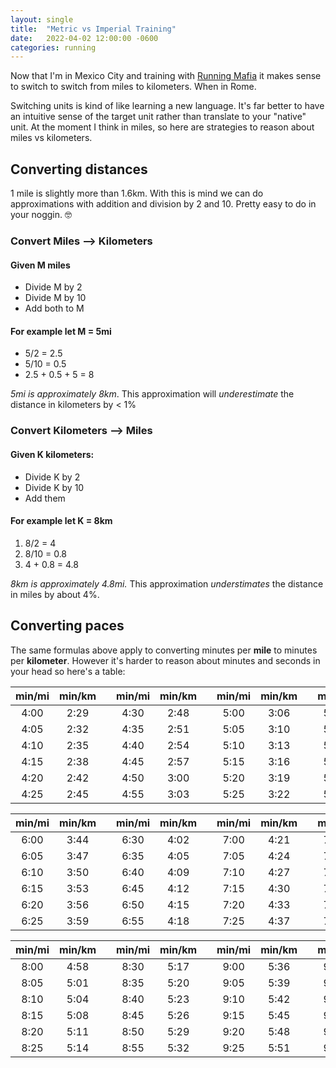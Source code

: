 ```yaml
---
layout: single
title:  "Metric vs Imperial Training"
date:   2022-04-02 12:00:00 -0600
categories: running
---
```


Now that I'm in Mexico City and training with [Running Mafia][running-mafia] it makes sense to switch to switch from miles to kilometers. When in Rome.

Switching units is kind of like learning a new language. It's far better to have an intuitive sense of the target unit rather than translate to your "native" unit. At the moment I think in miles, so here are strategies to reason about miles vs kilometers.

## Converting distances

1 mile is slightly more than 1.6km. With this is mind we can do approximations with addition and division by 2 and 10. Pretty easy to do in your noggin. 🤓

### Convert Miles –> Kilometers

#### Given M miles
- Divide M by 2
- Divide M by 10
- Add both to M

#### For example let M = 5mi
- 5/2 = 2.5
- 5/10 = 0.5
- 2.5 + 0.5 + 5 = 8

*5mi is approximately 8km*. This approximation will *underestimate* the distance in kilometers by < 1%

### Convert Kilometers –> Miles

#### Given K kilometers:
- Divide K by 2
- Divide K by 10
- Add them

#### For example let K = 8km
1. 8/2 = 4
2. 8/10 = 0.8
3. 4 + 0.8 = 4.8

*8km is approximately 4.8mi.* This approximation *understimates* the distance in miles by about 4%.

## Converting paces
The same formulas above apply to converting minutes per **mile** to minutes per **kilometer**. However it's harder to reason about minutes and seconds in your head so here's a table:

| min/mi | min/km | | min/mi | min/km | | min/mi | min/km | | min/mi | min/km |
|:------:|:------:|-|:------:|:------:|-|:------:|:------:|-|:------:|:------:|
| 4:00 |  2:29 | | 4:30 |  2:48 | | 5:00 |  3:06 | | 5:30 |  3:25 |
| 4:05 |  2:32 | | 4:35 |  2:51 | | 5:05 |  3:10 | | 5:35 |  3:28 |
| 4:10 |  2:35 | | 4:40 |  2:54 | | 5:10 |  3:13 | | 5:40 |  3:31 |
| 4:15 |  2:38 | | 4:45 |  2:57 | | 5:15 |  3:16 | | 5:45 |  3:34 |
| 4:20 |  2:42 | | 4:50 |  3:00 | | 5:20 |  3:19 | | 5:50 |  3:37 |
| 4:25 |  2:45 | | 4:55 |  3:03 | | 5:25 |  3:22 | | 5:55 |  3:41 |

| min/mi | min/km | | min/mi | min/km | | min/mi | min/km | | min/mi | min/km |
|:------:|:------:|-|:------:|:------:|-|:------:|:------:|-|:------:|:------:|
| 6:00 |  3:44 | | 6:30 |  4:02 | | 7:00 |  4:21 | | 7:30 |  4:40 |
| 6:05 |  3:47 | | 6:35 |  4:05 | | 7:05 |  4:24 | | 7:35 |  4:43 |
| 6:10 |  3:50 | | 6:40 |  4:09 | | 7:10 |  4:27 | | 7:40 |  4:46 |
| 6:15 |  3:53 | | 6:45 |  4:12 | | 7:15 |  4:30 | | 7:45 |  4:49 |
| 6:20 |  3:56 | | 6:50 |  4:15 | | 7:20 |  4:33 | | 7:50 |  4:52 |
| 6:25 |  3:59 | | 6:55 |  4:18 | | 7:25 |  4:37 | | 7:55 |  4:55 |

| min/mi | min/km | | min/mi | min/km | | min/mi | min/km | | min/mi | min/km |
|:------:|:------:|-|:------:|:------:|-|:------:|:------:|-|:------:|:------:|
| 8:00 |  4:58 | | 8:30 |  5:17 | | 9:00 |  5:36 | | 9:30 |  5:54 |
| 8:05 |  5:01 | | 8:35 |  5:20 | | 9:05 |  5:39 | | 9:35 |  5:57 |
| 8:10 |  5:04 | | 8:40 |  5:23 | | 9:10 |  5:42 | | 9:40 |  6:00 |
| 8:15 |  5:08 | | 8:45 |  5:26 | | 9:15 |  5:45 | | 9:45 |  6:04 |
| 8:20 |  5:11 | | 8:50 |  5:29 | | 9:20 |  5:48 | | 9:50 |  6:07 |
| 8:25 |  5:14 | | 8:55 |  5:32 | | 9:25 |  5:51 | | 9:55 |  6:10 |

[running-mafia]:https://www.instagram.com/mafiarunning/
